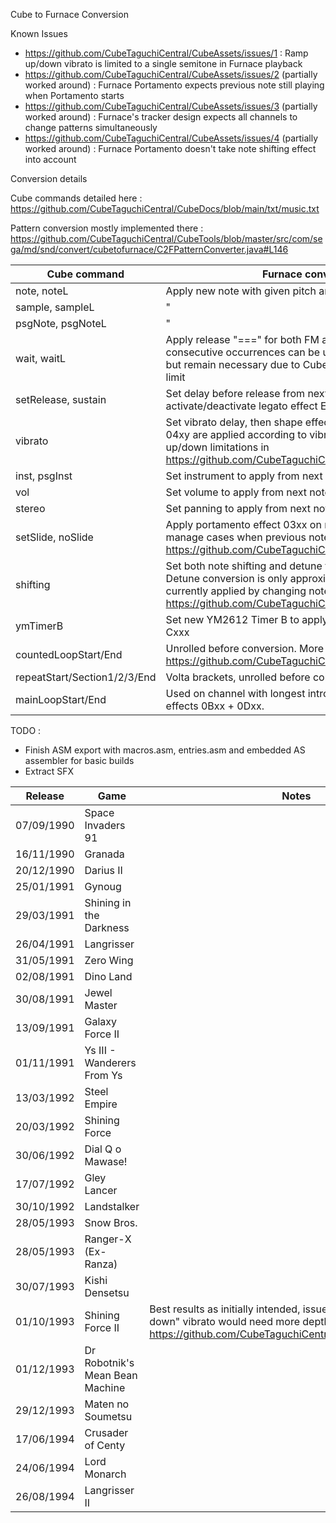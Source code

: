 

Cube to Furnace Conversion

Known Issues
- https://github.com/CubeTaguchiCentral/CubeAssets/issues/1 : Ramp up/down vibrato is limited to a single semitone in Furnace playback
- https://github.com/CubeTaguchiCentral/CubeAssets/issues/2 (partially worked around) : Furnace Portamento expects previous note still playing when Portamento starts
- https://github.com/CubeTaguchiCentral/CubeAssets/issues/3 (partially worked around) : Furnace's tracker design expects all channels to change patterns simultaneously
- https://github.com/CubeTaguchiCentral/CubeAssets/issues/4 (partially worked around) : Furnace Portamento doesn't take note shifting effect into account

Conversion details

Cube commands detailed here :  
https://github.com/CubeTaguchiCentral/CubeDocs/blob/main/txt/music.txt

Pattern conversion mostly implemented there :  
https://github.com/CubeTaguchiCentral/CubeTools/blob/master/src/com/sega/md/snd/convert/cubetofurnace/C2FPatternConverter.java#L146

| Cube command                 | Furnace conversion                                                                                                                                                                                                                   |
| ---------------------------- | ------------------------------------------------------------------------------------------------------------------------------------------------------------------------------------------------------------------------------------ |
| note, noteL                  | Apply new note with given pitch and optional new length                                                                                                                                                                              |
| sample, sampleL              | "                                                                                                                                                                                                                                    |
| psgNote, psgNoteL            | "                                                                                                                                                                                                                                    |
| wait, waitL                  | Apply release "===" for both FM and PSG channels : consecutive occurrences can be unnecessary for playback, but remain necessary due to Cube's play length rather low limit                                                          |
| setRelease, sustain          | Set delay before release from next note, or activate/deactivate legato effect EAxx from next note                                                                                                                                    |
| vibrato                      | Set vibrato delay, then shape effect E3xx and speed/depth 04xy are applied according to vibrato table. See ramp up/down limitations in https://github.com/CubeTaguchiCentral/CubeAssets/issues/1                                     |
| inst, psgInst                | Set instrument to apply from next note                                                                                                                                                                                               |
| vol                          | Set volume to apply from next note                                                                                                                                                                                                   |
| stereo                       | Set panning to apply from next note                                                                                                                                                                                                  |
| setSlide, noSlide            | Apply portamento effect 03xx on next note. Workaround to manage cases when previous note was released : https://github.com/CubeTaguchiCentral/CubeAssets/issues/2                                                                    |
| shifting                     | Set both note shifting and detune to apply from next note. /!\ Detune conversion is only approximative. /!\ Note shifting currently applied by changing note directly, see https://github.com/CubeTaguchiCentral/CubeAssets/issues/4 |
| ymTimerB                     | Set new YM2612 Timer B to apply for new tick rate effect Cxxx                                                                                                                                                                        |
| countedLoopStart/End         | Unrolled before conversion. More details in https://github.com/CubeTaguchiCentral/CubeAssets/issues/3                                                                                                                                |
| repeatStart/Section1/2/3/End | Volta brackets, unrolled before conversion.                                                                                                                                                                                          |
| mainLoopStart/End            | Used on channel with longest intro to define loop point with effects 0Bxx + 0Dxx.                                                                                                                                                    |



TODO : 
- Finish ASM export with macros.asm, entries.asm and embedded AS assembler for basic builds
- Extract SFX

| Release    | Game                            | Notes                                                                                                                                                                           |
| ---------- | ------------------------------- | ------------------------------------------------------------------------------------------------------------------------------------------------------------------------------- |
| 07/09/1990 | Space Invaders 91               |                                                                                                                                                                                 |
| 16/11/1990 | Granada                         |                                                                                                                                                                                 |
| 20/12/1990 | Darius II                       |                                                                                                                                                                                 |
| 25/01/1991 | Gynoug                          |                                                                                                                                                                                 |
| 29/03/1991 | Shining in the Darkness         |                                                                                                                                                                                 |
| 26/04/1991 | Langrisser                      |                                                                                                                                                                                 |
| 31/05/1991 | Zero Wing                       |                                                                                                                                                                                 |
| 02/08/1991 | Dino Land                       |                                                                                                                                                                                 |
| 30/08/1991 | Jewel Master                    |                                                                                                                                                                                 |
| 13/09/1991 | Galaxy Force II                 |                                                                                                                                                                                 |
| 01/11/1991 | Ys III - Wanderers From Ys      |                                                                                                                                                                                 |
| 13/03/1992 | Steel Empire                    |                                                                                                                                                                                 |
| 20/03/1992 | Shining Force                   |                                                                                                                                                                                 |
| 30/06/1992 | Dial Q o Mawase!                |                                                                                                                                                                                 |
| 17/07/1992 | Gley Lancer                     |                                                                                                                                                                                 |
| 30/10/1992 | Landstalker                     |                                                                                                                                                                                 |
| 28/05/1993 | Snow Bros.                      |                                                                                                                                                                                 |
| 28/05/1993 | Ranger-X (Ex-Ranza)             |                                                                                                                                                                                 |
| 30/07/1993 | Kishi Densetsu                  |                                                                                                                                                                                 |
| 01/10/1993 | Shining Force II                | Best results as initially intended, issue in b0/s10 : "ramp down" vibrato would need more depth than a semitone (see https://github.com/CubeTaguchiCentral/CubeAssets/issues/1) |
| 01/12/1993 | Dr Robotnik's Mean Bean Machine |                                                                                                                                                                                 |
| 29/12/1993 | Maten no Soumetsu               |                                                                                                                                                                                 |
| 17/06/1994 | Crusader of Centy               |                                                                                                                                                                                 |
| 24/06/1994 | Lord Monarch                    |                                                                                                                                                                                 |
| 26/08/1994 | Langrisser II                   |                                                                                                                                                                                 |
